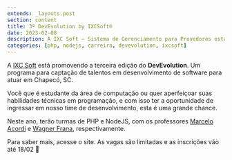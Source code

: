 ```yaml
---
extends: _layouts.post
section: content
title: 3º DevEvolution by IXCSoft®
date: 2023-02-08
description: A IXC Soft – Sistema de Gerenciamento para Provedores está promovendo a terceira edição do DevEvolution.
categories: [php, nodejs, carreira, devevolution, ixcsoft]
---
```


A [IXC Soft](https://www.linkedin.com/company/ixcsoft/) está promovendo a terceira edição do **DevEvolution**. Um programa para captação de talentos em desenvolvimento de software para atuar em Chapecó, SC.

Você que é estudante da área de computação ou quer aperfeiçoar suas habilidades técnicas em programação, e com isso ter a oportunidade de ingressar em nosso time de desenvolvimento, esta é uma grande chance.

Neste ano, terão turmas de PHP e NodeJS, com os professores [Marcelo Acordi](https://www.linkedin.com/in/ACoAACW2MogBvpn6KTw-0xXyvl9dp_s3QogcEVM) e [Wagner Frana](https://www.linkedin.com/in/ACoAAB83wnoBxQlB5uDlj2Fzxy2g595mo-H8MPU), respectivamente.

Para saber mais, acesse o site. As vagas são limitadas e as inscrições vão até 18/02 🙂